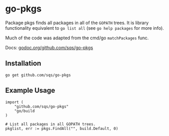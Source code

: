 go-pkgs
=======
Package pkgs finds all packages in all of the `GOPATH` trees. It is
library functionality equivalent to `go list all` (see `go help
packages` for more info).

Much of the code was adapted from the cmd/go `matchPackages` func.

Docs: [godoc.org/github.com/sqs/go-pkgs](http://godoc.org/github.com/sqs/go-pkgs)

## Installation

	go get github.com/sqs/go-pkgs

## Example Usage

    import (
        "github.com/sqs/go-pkgs"
        "go/build
    )

    # List all packages in all GOPATH trees.
    pkglist, err := pkgs.FindAll("", build.Default, 0)
